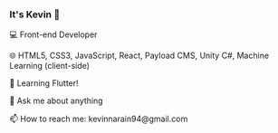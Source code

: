 ### It's Kevin 👋

💻 Front-end Developer
<p>
🌐  HTML5, CSS3, JavaScript, React, Payload CMS, Unity C#, Machine Learning (client-side)
<p>
<p>
🌱 Learning Flutter!
<p>
<p>
💬 Ask me about anything
<p>
📫 How to reach me: kevinnarain94@gmail.com

